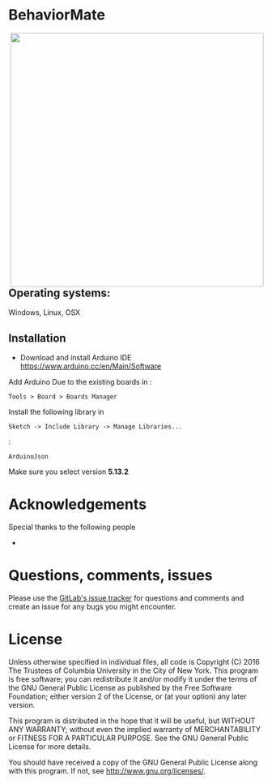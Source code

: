 BehaviorMate
======
<img src="https://ca.slack-edge.com/T04BBHMFP-U04MW235Q-5e7fec71dda2-512" width="500" align="right">

## Operating systems:
Windows, Linux, OSX

## Installation

* Download and install Arduino IDE <https://www.arduino.cc/en/Main/Software>

Add Arduino Due to the existing boards in :

```
Tools > Board > Boards Manager
```

Install the following library in

```
Sketch -> Include Library -> Manage Libraries...
```
:
```
ArduinoJson
```
Make sure you select version **5.13.2**

# Acknowledgements

Special thanks to the following people 

* 


# Questions, comments, issues

Please use the [GitLab's issue tracker](https://gitlab.com/losonczylab/BehaviorMate/issues) for questions and comments and create an issue for any bugs you might encounter.



# License

Unless otherwise specified in individual files, all code is
Copyright (C) 2016 The Trustees of Columbia University in the City of New 
York. This program is free software; you can redistribute it and/or modify
it under the terms of the GNU General Public License as published by the 
Free Software Foundation; either version 2 of the License, or (at your
option) any later version.

This program is distributed in the hope that it will be useful, but WITHOUT
ANY WARRANTY; without even the implied warranty of MERCHANTABILITY or FITNESS
FOR A PARTICULAR PURPOSE. See the GNU General Public License for more
details.

You should have received a copy of the GNU General Public License along with
this program. If not, see <http://www.gnu.org/licenses/>.